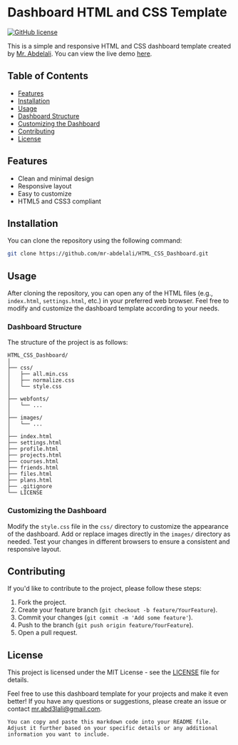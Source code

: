 # Dashboard HTML and CSS Template

[![GitHub license](https://img.shields.io/badge/license-MIT-blue.svg)](https://github.com/mr-abdelali/HTML_CSS_Dashboard/blob/main/LICENSE)

This is a simple and responsive HTML and CSS dashboard template created by [Mr. Abdelali](https://github.com/mr-abdelali). You can view the live demo [here](https://mr-abdelali.github.io/HTML_CSS_Dashboard/).

## Table of Contents
- [Features](#features)
- [Installation](#installation)
- [Usage](#usage)
- [Dashboard Structure](#dashboard-structure)
- [Customizing the Dashboard](#customizing-the-dashboard)
- [Contributing](#contributing)
- [License](#license)

## Features
- Clean and minimal design
- Responsive layout
- Easy to customize
- HTML5 and CSS3 compliant

## Installation
You can clone the repository using the following command:

```bash
git clone https://github.com/mr-abdelali/HTML_CSS_Dashboard.git
```
## Usage

After cloning the repository, you can open any of the HTML files (e.g., `index.html`, `settings.html`, etc.) in your preferred web browser. Feel free to modify and customize the dashboard template according to your needs.

### Dashboard Structure

The structure of the project is as follows:

```plaintext
HTML_CSS_Dashboard/
│
├── css/
│   ├── all.min.css
│   ├── normalize.css
│   └── style.css
│
├── webfonts/
│   └── ...
│
├── images/
│   └── ...
│
├── index.html
├── settings.html
├── profile.html
├── projects.html
├── courses.html
├── friends.html
├── files.html
├── plans.html
├── .gitignore
└── LICENSE
```
### Customizing the Dashboard

Modify the `style.css` file in the `css/` directory to customize the appearance of the dashboard. Add or replace images directly in the `images/` directory as needed. Test your changes in different browsers to ensure a consistent and responsive layout.

## Contributing

If you'd like to contribute to the project, please follow these steps:

1. Fork the project.
2. Create your feature branch (`git checkout -b feature/YourFeature`).
3. Commit your changes (`git commit -m 'Add some feature'`).
4. Push to the branch (`git push origin feature/YourFeature`).
5. Open a pull request.

## License

This project is licensed under the MIT License - see the [LICENSE](LICENSE) file for details.

Feel free to use this dashboard template for your projects and make it even better! If you have any questions or suggestions, please create an issue or contact mr.abd3lali@gmail.com.

`You can copy and paste this markdown code into your README file. Adjust it further based on your specific details or any additional information you want to include.`
